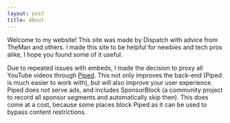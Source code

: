 ```yaml
---
layout: post
title: About
---
```


Welcome to my website! This site was made by Dispatch with advice from TheMan and others. I made this site to be helpful for newbies and tech pros alike, I hope you found some of it useful.

Due to repeated issues with embeds, I made the decision to proxy all YouTube videos through [Piped](https://piped.kavin.rocks). This not only improves the back-end (Piped is much easier to work with), but will also improve your user experience. Piped does not serve ads, and includes SponsorBlock (a community project to record all sponsor segments and automatically skip then). This does come at a cost, because some places block Piped as it can be used to bypass content restrictions. 
